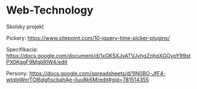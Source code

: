 # Web-Technology
Skolsky projekt

Pickery:
https://www.sitepoint.com/10-jquery-time-picker-plugins/

Specifikacia:
https://docs.google.com/document/d/1xGK5XJvATVJvhgZnhgXGOypY99stPX0KggF9MgbRlW4/edit

Persony:
https://docs.google.com/spreadsheets/d/1IN0BO-JfF4-wtqloWnrTOl6dgfiscbahAe-iIuu8k6M/edit#gid=781514355
